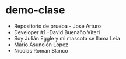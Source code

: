 # demo-clase

* Repositorio de prueba - Jose Arturo
* Developer #1 -David Buenaño Viteri 
* Soy Julián Eggle y mi mascota se llama Leia
* Mario Asunción López
* Nicolas Roman Blanco
